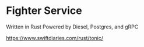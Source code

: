 # Fighter Service

Written in Rust
Powered by Diesel, Postgres, and gRPC

https://www.swiftdiaries.com/rust/tonic/